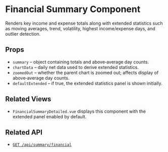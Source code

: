 # Financial Summary Component

Renders key income and expense totals along with extended statistics such as moving averages, trend, volatility, highest income/expense days, and outlier detection.

## Props

- `summary` – object containing totals and above‑average day counts.
- `chartData` – daily net data used to derive extended statistics.
- `zoomedOut` – whether the parent chart is zoomed out; affects display of above‑average day counts.
- `defaultExtended` – if true, the extended statistics panel is shown initially.

## Related Views

- `FinancialSummaryDetailed.vue` displays this component with the extended panel enabled by default.

## Related API

- [`GET /api/summary/financial`](../backend/app/routes/summary.md)
